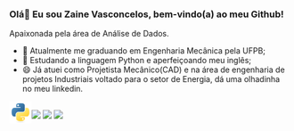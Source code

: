 ### Olá👋 Eu sou Zaine Vasconcelos, bem-vindo(a) ao meu Github!

Apaixonada pela área de Análise de Dados.

- 🔭 Atualmente me graduando em Engenharia Mecânica pela UFPB;
- 🌱 Estudando a linguagem Python e aperfeiçoando meu inglês; 
- 😄 Já atuei como Projetista Mecânico(CAD) e na área de engenharia de projetos Industriais voltado para o setor de Energia, dá uma olhadinha no meu linkedin.


<div align="center">
 
  <img align="left" alt="Zaine-Python" height="40" width="40" src="https://raw.githubusercontent.com/devicons/devicon/master/icons/python/python-original.svg">
  
</div>
  
  
  ##
 
<div> 
  <a href="https://www.linkedin.com/in/zaine-vasconcelos-a8674255/" target="_blank"><img src="https://img.shields.io/badge/-LinkedIn-%230077B5?style=for-the-badge&logo=linkedin&logoColor=white" target="_blank"></a> 
  <a href="https://www.instagram.com/zaine_vasconcelos/" target="_blank"><img src="https://img.shields.io/badge/-Instagram-%23E4405F?style=for-the-badge&logo=instagram&logoColor=white" target="_blank"></a> 
  <a href = "mailto:zainevasconcelos@gmail.com"><img src="https://img.shields.io/badge/-Gmail-%23333?style=for-the-badge&logo=gmail&logoColor=white" target="_blank"></a> 
</div>

  
